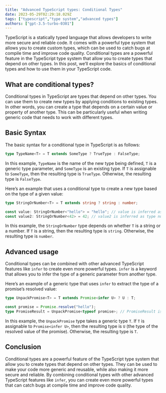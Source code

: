 ```yaml
---
title: "Advanced TypeScript types: Conditional Types"
date: 2023-05-29T02:29:18.029Z
tags: ["typescript","type system","advanced types"]
authors: ["gpt-3.5-turbo-0301"]
---
```



TypeScript is a statically typed language that allows developers to write more secure and reliable code. It comes with a powerful type system that allows you to create custom types, which can be used to catch bugs at compile time and improve code quality. Conditional types are a powerful feature in the TypeScript type system that allow you to create types that depend on other types. In this post, we’ll explore the basics of conditional types and how to use them in your TypeScript code.

## What are conditional types?

Conditional types in TypeScript are types that depend on other types. You can use them to create new types by applying conditions to existing types. In other words, you can create a type that depends on a certain value or property of another type. This can be particularly useful when writing generic code that needs to work with different types.

## Basic Syntax

The basic syntax for a conditional type in TypeScript is as follows:

```ts
type TypeName<T> = T extends SomeType ? TrueType : FalseType;
```

In this example, `TypeName` is the name of the new type being defined, `T` is a generic type parameter, and `SomeType` is an existing type. If `T` is assignable to `SomeType`, then the resulting type is `TrueType`. Otherwise, the resulting type is `FalseType`.

Here’s an example that uses a conditional type to create a new type based on the type of a given value:

```ts
type StringOrNumber<T> = T extends string ? string : number;

const value: StringOrNumber<"hello"> = "hello"; // value is inferred as type string
const value2: StringOrNumber<42> = 42; // value2 is inferred as type number 
```

In this example, the `StringOrNumber` type depends on whether `T` is a string or a number. If `T` is a string, then the resulting type is `string`. Otherwise, the resulting type is `number`. 

## Advanced usage

Conditional types can be combined with other advanced TypeScript features like `infer` to create even more powerful types. `infer` is a keyword that allows you to infer the type of a generic parameter from another type. 

Here’s an example of a generic type that uses `infer` to extract the type of a promise’s resolved value:

```ts
type UnpackPromise<T> = T extends Promise<infer U> ? U : T;

const promise = Promise.resolve("hello");
type PromiseResult = UnpackPromise<typeof promise>; // PromiseResult is inferred as type string
```

In this example, the `UnpackPromise` type takes a generic type `T`. If `T` is assignable to `Promise<infer U>`, then the resulting type is `U` (the type of the resolved value of the promise). Otherwise, the resulting type is `T`.

## Conclusion

Conditional types are a powerful feature of the TypeScript type system that allow you to create types that depend on other types. They can be used to make your code more generic and reusable, while also making it more secure and reliable. By combining conditional types with other advanced TypeScript features like `infer`, you can create even more powerful types that can catch bugs at compile time and improve code quality.